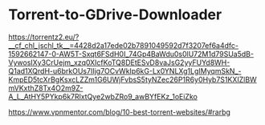 # Torrent-to-GDrive-Downloader

https://torrentz2.eu/?__cf_chl_jschl_tk__=4428d2a17ede02b7891049592d7f3207ef6a4dfc-1592662147-0-AW5T-Sxqt6FSdH0I_74Gp4BaWdu0s0lU72M1d79SUa5dB-VywosIXy3CrUejm_xzq0XIcfKoTQ8DEtESvD8vaJsG2yyFUYd8WH-Q1ad1XQrdH-u6brkOUs7IIjg7OCvWkIp6kG-Lx0YNLXg1LgIMyqmSkN_-KmpED5tcXrBgKsxcLZZm1G6UWjFvbsS5tyNZec26P1R6y0Hyb7S1KXIZlBWmVKxthZ8Tx4O2m9Z-A_L_AtHY5PYkp6k7RlxtQye2wbZRo9_awBYfEKz_1oEiZko

https://www.vpnmentor.com/blog/10-best-torrent-websites/#rarbg
